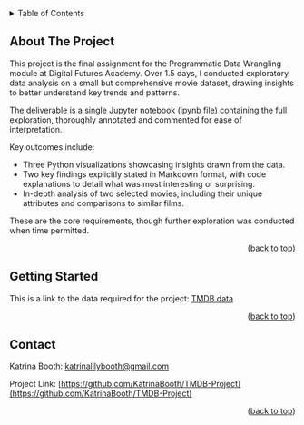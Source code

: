 <a id="readme-top"></a>

<!-- TABLE OF CONTENTS -->
<details>
  <summary>Table of Contents</summary>
  <ol>
    <li>
      <a href="#about-the-project">About The Project</a>
    </li>
    <li>
      <a href="#getting-started">Getting Started</a>
    </li>
    <li><a href="#contact">Contact</a></li>
  </ol>
</details>



<!-- ABOUT THE PROJECT -->
## About The Project

This project is the final assignment for the Programmatic Data Wrangling module at Digital Futures Academy. Over 1.5 days, I conducted exploratory data analysis on a small but comprehensive movie dataset, drawing insights to better understand key trends and patterns.

The deliverable is a single Jupyter notebook (ipynb file) containing the full exploration, thoroughly annotated and commented for ease of interpretation.

Key outcomes include:

* Three Python visualizations showcasing insights drawn from the data.
* Two key findings explicitly stated in Markdown format, with code explanations to detail what was most interesting or surprising.
* In-depth analysis of two selected movies, including their unique attributes and comparisons to similar films.

These are the core requirements, though further exploration was conducted when time permitted.

<p align="right">(<a href="#readme-top">back to top</a>)</p>



<!-- GETTING STARTED -->
## Getting Started

This is a link to the data required for the project: [TMDB data](https://noodle.digitalfutures.com/mod/url/view.php?id=3122)

<p align="right">(<a href="#readme-top">back to top</a>)</p>




<!-- CONTACT -->
## Contact

Katrina Booth: katrinalilybooth@gmail.com

Project Link: [https://github.com/KatrinaBooth/TMDB-Project](https://github.com/KatrinaBooth/TMDB-Project)

<p align="right">(<a href="#readme-top">back to top</a>)</p>
